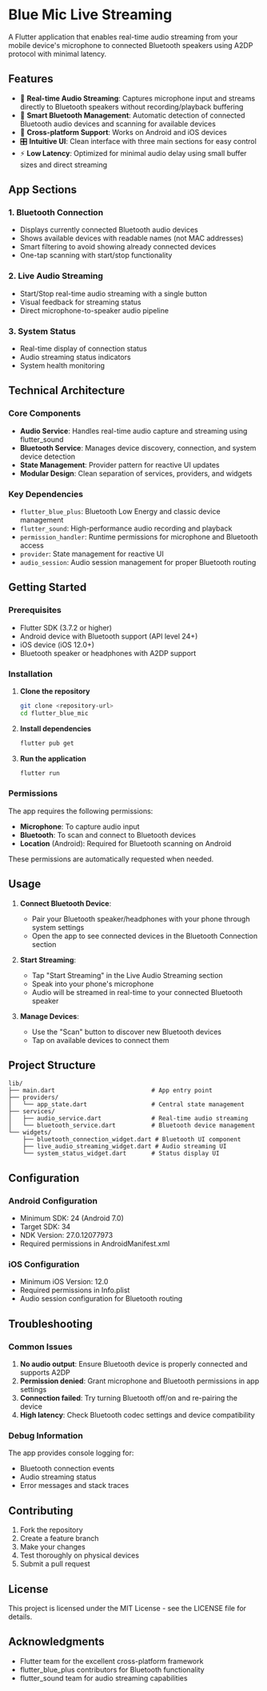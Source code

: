 # Blue Mic Live Streaming

A Flutter application that enables real-time audio streaming from your mobile device's microphone to connected Bluetooth speakers using A2DP protocol with minimal latency.

## Features

- 🎤 **Real-time Audio Streaming**: Captures microphone input and streams directly to Bluetooth speakers without recording/playback buffering
- 🔵 **Smart Bluetooth Management**: Automatic detection of connected Bluetooth audio devices and scanning for available devices
- 📱 **Cross-platform Support**: Works on Android and iOS devices
- 🎛️ **Intuitive UI**: Clean interface with three main sections for easy control
- ⚡ **Low Latency**: Optimized for minimal audio delay using small buffer sizes and direct streaming

## App Sections

### 1. Bluetooth Connection
- Displays currently connected Bluetooth audio devices
- Shows available devices with readable names (not MAC addresses)
- Smart filtering to avoid showing already connected devices
- One-tap scanning with start/stop functionality

### 2. Live Audio Streaming
- Start/Stop real-time audio streaming with a single button
- Visual feedback for streaming status
- Direct microphone-to-speaker audio pipeline

### 3. System Status
- Real-time display of connection status
- Audio streaming status indicators
- System health monitoring

## Technical Architecture

### Core Components
- **Audio Service**: Handles real-time audio capture and streaming using flutter_sound
- **Bluetooth Service**: Manages device discovery, connection, and system device detection
- **State Management**: Provider pattern for reactive UI updates
- **Modular Design**: Clean separation of services, providers, and widgets

### Key Dependencies
- `flutter_blue_plus`: Bluetooth Low Energy and classic device management
- `flutter_sound`: High-performance audio recording and playback
- `permission_handler`: Runtime permissions for microphone and Bluetooth access
- `provider`: State management for reactive UI
- `audio_session`: Audio session management for proper Bluetooth routing

## Getting Started

### Prerequisites
- Flutter SDK (3.7.2 or higher)
- Android device with Bluetooth support (API level 24+)
- iOS device (iOS 12.0+)
- Bluetooth speaker or headphones with A2DP support

### Installation

1. **Clone the repository**
   ```bash
   git clone <repository-url>
   cd flutter_blue_mic
   ```

2. **Install dependencies**
   ```bash
   flutter pub get
   ```

3. **Run the application**
   ```bash
   flutter run
   ```

### Permissions

The app requires the following permissions:
- **Microphone**: To capture audio input
- **Bluetooth**: To scan and connect to Bluetooth devices
- **Location** (Android): Required for Bluetooth scanning on Android

These permissions are automatically requested when needed.

## Usage

1. **Connect Bluetooth Device**: 
   - Pair your Bluetooth speaker/headphones with your phone through system settings
   - Open the app to see connected devices in the Bluetooth Connection section

2. **Start Streaming**:
   - Tap "Start Streaming" in the Live Audio Streaming section
   - Speak into your phone's microphone
   - Audio will be streamed in real-time to your connected Bluetooth speaker

3. **Manage Devices**:
   - Use the "Scan" button to discover new Bluetooth devices
   - Tap on available devices to connect them

## Project Structure

```
lib/
├── main.dart                           # App entry point
├── providers/
│   └── app_state.dart                  # Central state management
├── services/
│   ├── audio_service.dart              # Real-time audio streaming
│   └── bluetooth_service.dart          # Bluetooth device management
└── widgets/
    ├── bluetooth_connection_widget.dart # Bluetooth UI component
    ├── live_audio_streaming_widget.dart # Audio streaming UI
    └── system_status_widget.dart       # Status display UI
```

## Configuration

### Android Configuration
- Minimum SDK: 24 (Android 7.0)
- Target SDK: 34
- NDK Version: 27.0.12077973
- Required permissions in AndroidManifest.xml

### iOS Configuration
- Minimum iOS Version: 12.0
- Required permissions in Info.plist
- Audio session configuration for Bluetooth routing

## Troubleshooting

### Common Issues

1. **No audio output**: Ensure Bluetooth device is properly connected and supports A2DP
2. **Permission denied**: Grant microphone and Bluetooth permissions in app settings
3. **Connection failed**: Try turning Bluetooth off/on and re-pairing the device
4. **High latency**: Check Bluetooth codec settings and device compatibility

### Debug Information
The app provides console logging for:
- Bluetooth connection events
- Audio streaming status
- Error messages and stack traces

## Contributing

1. Fork the repository
2. Create a feature branch
3. Make your changes
4. Test thoroughly on physical devices
5. Submit a pull request

## License

This project is licensed under the MIT License - see the LICENSE file for details.

## Acknowledgments

- Flutter team for the excellent cross-platform framework
- flutter_blue_plus contributors for Bluetooth functionality
- flutter_sound team for audio streaming capabilities
